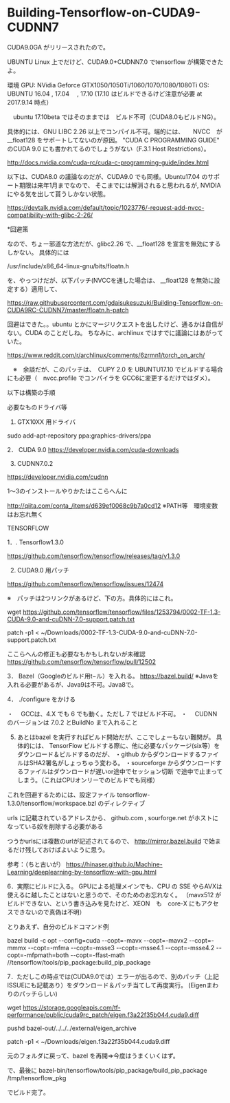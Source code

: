 # Building-Tensorflow-on-CUDA9-CUDNN7

CUDA9.0GA がリリースされたので。

UBUNTU Linux 上でだけど、CUDA9.0+CUDNN7.0 でtensorflow が構築できたよ。



環境
GPU: NVidia Geforce GTX1050/1050Ti/1060/1070/1080/1080Ti
OS:  UBUNTU 16.04 , 17.04 　, 17.10 (17.10 はビルドできるけど注意が必要 at 2017.9.14 時点）

　ubuntu 17.10beta ではそのままでは　ビルド不可（CUDA8.0もビルドNG）。
 
 具体的には、GNU LIBC 2.26 以上でコンパイル不可。端的には、　　NVCC　が　__float128 をサポートしてないのが原因。
 "CUDA C PROGRAMMING GUIDE" のCUDA 9.0 にも書かれてるのでしょうがない（F.3.1 Host Restrictions）。
 
 http://docs.nvidia.com/cuda-rc/cuda-c-programming-guide/index.html

 以下は、CUDA8.0 の議論なのだが、CUDA9.0 でも同様。Ubuntu17.04 のサポート期限は来年1月までなので、
 そこまでには解消されると思われるが, NVIDIA にやる気を出して貰うしかない状態。
 
 https://devtalk.nvidia.com/default/topic/1023776/-request-add-nvcc-compatibility-with-glibc-2-26/
 

*回避策

 なので、ちょー邪道な方法だが、glibc2.26 で、__float128 を宣言を無効にするしかない。
 具体的には
 
 /usr/include/x86_64-linux-gnu/bits/floatn.h
 
 を、やっつけだが、以下パッチ(NVCCを通した場合は、 __float128 を無効に設定する）適用して、
 
 https://raw.githubusercontent.com/gdaisukesuzuki/Building-Tensorflow-on-CUDA9RC-CUDNN7/master/floatn.h-patch
 
 回避はできた。。ubuntu とかにマージリクエストを出したけど、通るかは自信がない。CUDA のことだしね。
 ちなみに、archlinux ではすでに議論にはあがっていた。

https://www.reddit.com/r/archlinux/comments/6zrmn1/torch_on_arch/

　※　余談だが、このパッチは、　CUPY 2.0 を UBUNTU17.10 でビルドする場合にも必要（　nvcc.profile でコンパイラを GCC6に変更するだけではダメ）。

 以下は構築の手順
 

必要なものドライバ等


1. GTX10XX 用ドライバ

sudo add-apt-repository ppa:graphics-drivers/ppa

2． CUDA 9.0 
https://developer.nvidia.com/cuda-downloads

3. CUDNN7.0.2

https://developer.nvidia.com/cudnn

1〜3のインストールやりかたはここらへんに

http://qiita.com/conta_/items/d639ef0068c9b7a0cd12
※PATH等　環境変数はお忘れ無く


TENSORFLOW


1．. Tensorflow1.3.0

https://github.com/tensorflow/tensorflow/releases/tag/v1.3.0

2. CUDA9.0 用パッチ

https://github.com/tensorflow/tensorflow/issues/12474

※　パッチは2つリンクがあるけど、下の方。具体的にはこれ。

wget https://github.com/tensorflow/tensorflow/files/1253794/0002-TF-1.3-CUDA-9.0-and-cuDNN-7.0-support.patch.txt

patch -p1 < ~/Downloads/0002-TF-1.3-CUDA-9.0-and-cuDNN-7.0-support.patch.txt
 

ここらへんの修正も必要なもかもしれないが未確認
https://github.com/tensorflow/tensorflow/pull/12502

3． Bazel（Googleのビルド用t−ル）を入れる。
https://bazel.build/
※Javaを入れる必要があるが、Java9は不可。Java8で。

4． ./configure をかける

・　 GCCは、4.X でも 6 でも動く。ただし 7 ではビルド不可。
・ 　CUDNN のバージョンは 7.0.2 とBuildNo まで入れること


5. あとはbazel を実行すればビルド開始だが、ここでしょーもない難関が。
具体的には、 TensorFlow ビルドする際に、他に必要なパッケージ(six等）をダウンロード＆ビルドするのだが、
・github からダウンロードするファイルはSHA2署名がしょっちゅう変わる。
・sourceforge からダウンロードするファイルはダウンロードが遅いor途中でセッション切断
で途中で止まってしまう。（これはCPUオンリーでのビルドでも同様）

これを回避するためには、設定ファイル
tensorflow-1.3.0/tensorflow/workspace.bzl 
のディレクティブ

urls
に記載されているアドレスから、
github.com , sourforge.net がホストになっている奴を削除する必要がある

つうかurlsには複数のurlが記述されてるので、
http://mirror.bazel.build
で始まるだけ残しておけばよいように思う。

参考：（ちと古いが）
https://hinaser.github.io/Machine-Learning/deeplearning-by-tensorflow-with-gpu.html


6．実際にビルドに入る。
GPUによる処理メインでも、CPU の SSE やらAVXは使えるに越したことはないと思うので、そのためのお忘れなく。
（mavx512 がビルドできない、という書き込みを見たけど、XEON　も　core-X にもアクセスできないので真偽は不明）

とりあえず、自分のビルドコマンド例

bazel build -c opt --config=cuda --copt=-mavx --copt=-mavx2 --copt=-mmmx --copt=-mfma --copt=-msse3 --copt=-msse4.1 --copt=-msse4.2 --copt=-mfpmath=both  --copt=-ffast-math   //tensorflow/tools/pip_package:build_pip_package 

7．ただしこの時点では(CUDA9.0では）エラーが出るので、別のパッチ（上記ISSUEにも記載あり）をダウンロード＆パッチ当てして再度実行。
(Eigenまわりのパッチらしい)

wget https://storage.googleapis.com/tf-performance/public/cuda9rc_patch/eigen.f3a22f35b044.cuda9.diff

pushd bazel-out/../../../external/eigen_archive
 
patch -p1 < ~/Downloads/eigen.f3a22f35b044.cuda9.diff
    
元のフォルダに戻って、bazel を再開⇒今度はうまくいくはず。

で、最後に
bazel-bin/tensorflow/tools/pip_package/build_pip_package /tmp/tensorflow_pkg

でビルド完了。
